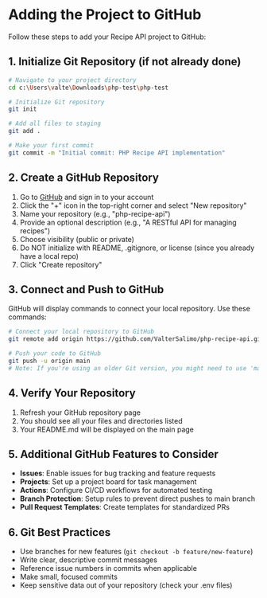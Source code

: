 # Adding the Project to GitHub

Follow these steps to add your Recipe API project to GitHub:

## 1. Initialize Git Repository (if not already done)

```bash
# Navigate to your project directory
cd c:\Users\valte\Downloads\php-test\php-test

# Initialize Git repository
git init

# Add all files to staging
git add .

# Make your first commit
git commit -m "Initial commit: PHP Recipe API implementation"
```

## 2. Create a GitHub Repository

1. Go to [GitHub](https://github.com) and sign in to your account
2. Click the "+" icon in the top-right corner and select "New repository"
3. Name your repository (e.g., "php-recipe-api")
4. Provide an optional description (e.g., "A RESTful API for managing recipes")
5. Choose visibility (public or private)
6. Do NOT initialize with README, .gitignore, or license (since you already have a local repo)
7. Click "Create repository"

## 3. Connect and Push to GitHub

GitHub will display commands to connect your local repository. Use these commands:

```bash
# Connect your local repository to GitHub
git remote add origin https://github.com/ValterSalimo/php-recipe-api.git

# Push your code to GitHub
git push -u origin main
# Note: If you're using an older Git version, you might need to use 'master' instead of 'main'
```

## 4. Verify Your Repository

1. Refresh your GitHub repository page
2. You should see all your files and directories listed
3. Your README.md will be displayed on the main page

## 5. Additional GitHub Features to Consider

- **Issues**: Enable issues for bug tracking and feature requests
- **Projects**: Set up a project board for task management
- **Actions**: Configure CI/CD workflows for automated testing
- **Branch Protection**: Setup rules to prevent direct pushes to main branch
- **Pull Request Templates**: Create templates for standardized PRs

## 6. Git Best Practices

- Use branches for new features (`git checkout -b feature/new-feature`)
- Write clear, descriptive commit messages
- Reference issue numbers in commits when applicable
- Make small, focused commits
- Keep sensitive data out of your repository (check your .env files)
